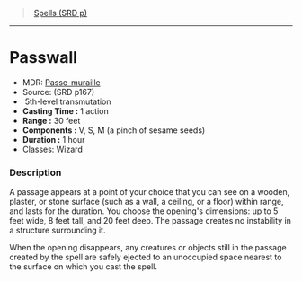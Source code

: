 ﻿---
!SpellItem
Family: SpellVO
Name: Passwall
Type: transmutation
Level: 5
CastingTime: 1 action
Range: 30 feet
Components: V, S, M (a pinch of sesame seeds)
Duration: 1 hour
Classes: Wizard
Source: (SRD p167)
AltName: '[Passe-muraille](hd_spells_passe_muraille.md)'
Id: spells_vo.md#passwall
ParentLink: spells_vo.md#spells-srd-p
ParentName: Spells (SRD p)
NameLevel: 1
Attributes:
  Name: Passwall
  Markdown: >+
    # <!--Name-->Passwall<!--/Name-->


    - MDR: <!--AltName-->[Passe-muraille](hd_spells_passe_muraille.md)<!--/AltName-->

    - Source: <!--Source-->(SRD p167)<!--/Source-->

    -  <!--Level-->5<!--/Level-->th-level <!--Type-->transmutation<!--/Type-->

    - **Casting Time :** <!--CastingTime-->1 action<!--/CastingTime-->

    - **Range :** <!--Range-->30 feet<!--/Range-->

    - **Components :** <!--Components-->V, S, M (a pinch of sesame seeds)<!--/Components-->

    - **Duration :** <!--Duration-->1 hour<!--/Duration-->

    - Classes: <!--Classes-->Wizard<!--/Classes-->


    ### Description


    A passage appears at a point of your choice that you can see on a wooden, plaster, or stone surface (such as a wall, a ceiling, or a floor) within range, and lasts for the duration. You choose the opening's dimensions: up to 5 feet wide, 8 feet tall, and 20 feet deep. The passage creates no instability in a structure surrounding it.


    When the opening disappears, any creatures or objects still in the passage created by the spell are safely ejected to an unoccupied space nearest to the surface on which you cast the spell.

  AltName: '[Passe-muraille](hd_spells_passe_muraille.md)'
  Source: (SRD p167)
  Level: 5
  Type: transmutation
  CastingTime: 1 action
  Range: 30 feet
  Components: V, S, M (a pinch of sesame seeds)
  Duration: 1 hour
  Classes: Wizard
AttributesDictionary: >+
  Name: Passwall

  Markdown: >+

    # <!--Name-->Passwall<!--/Name-->





    - MDR: <!--AltName-->[Passe-muraille](hd_spells_passe_muraille.md)<!--/AltName-->



    - Source: <!--Source-->(SRD p167)<!--/Source-->



    -  <!--Level-->5<!--/Level-->th-level <!--Type-->transmutation<!--/Type-->



    - **Casting Time :** <!--CastingTime-->1 action<!--/CastingTime-->



    - **Range :** <!--Range-->30 feet<!--/Range-->



    - **Components :** <!--Components-->V, S, M (a pinch of sesame seeds)<!--/Components-->



    - **Duration :** <!--Duration-->1 hour<!--/Duration-->



    - Classes: <!--Classes-->Wizard<!--/Classes-->





    ### Description





    A passage appears at a point of your choice that you can see on a wooden, plaster, or stone surface (such as a wall, a ceiling, or a floor) within range, and lasts for the duration. You choose the opening's dimensions: up to 5 feet wide, 8 feet tall, and 20 feet deep. The passage creates no instability in a structure surrounding it.





    When the opening disappears, any creatures or objects still in the passage created by the spell are safely ejected to an unoccupied space nearest to the surface on which you cast the spell.



  AltName: '[Passe-muraille](hd_spells_passe_muraille.md)'

  Source: (SRD p167)

  Level: 5

  Type: transmutation

  CastingTime: 1 action

  Range: 30 feet

  Components: V, S, M (a pinch of sesame seeds)

  Duration: 1 hour

  Classes: Wizard

---
> [Spells (SRD p)](srd_spells.md)

---

# Passwall

- MDR: [Passe-muraille](hd_spells_passe_muraille.md)
- Source: (SRD p167)
-  5th-level transmutation
- **Casting Time :** 1 action
- **Range :** 30 feet
- **Components :** V, S, M (a pinch of sesame seeds)
- **Duration :** 1 hour
- Classes: Wizard

### Description

A passage appears at a point of your choice that you can see on a wooden, plaster, or stone surface (such as a wall, a ceiling, or a floor) within range, and lasts for the duration. You choose the opening's dimensions: up to 5 feet wide, 8 feet tall, and 20 feet deep. The passage creates no instability in a structure surrounding it.

When the opening disappears, any creatures or objects still in the passage created by the spell are safely ejected to an unoccupied space nearest to the surface on which you cast the spell.

